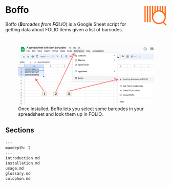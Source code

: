 # Boffo<img width="70em" align="right" style="display: block; margin: auto auto 2em 2em"  src="_static/media/boffo-icon.svg">

Boffo (_**B**arc**o**des **f**rom **FO**LIO_) is a Google Sheet script for getting data about FOLIO items given a list of barcodes.

<figure>
<img class="shadow border" width="800px" src="_static/media/invoking-look-up-barcodes.png">
<figcaption>Once installed, Boffo lets you select some barcodes in your spreadsheet and look them up in FOLIO.
</figcaption>
</figure>

## Sections

```{toctree}
---
maxdepth: 2
---
introduction.md
installation.md
usage.md
glossary.md
colophon.md
```
